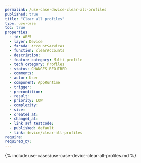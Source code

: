 ```yaml
---
permalink: /use-case-device-clear-all-profiles
published: true
title: "Clear all profiles"
type: use-case
toc: true
properties:
  - id: ARP5
  - layer: Device
  - facade: AccountServices
  - function: clearAccounts
  - description:
  - feature category: Multi-profile
  - tech category: Profiles
  - status: CHANGES REQUIRED
  - comments:
  - actor: User
  - component: AppRuntime
  - trigger:
  - precondition:
  - result:
  - priority: LOW
  - complexity:
  - size:
  - created_at:
  - changed_at:
  - link auf testcode:
  - published: default
  - link: device/clear-all-profiles
require:
required_by:
---
```


{% include use-cases/use-case-device-clear-all-profiles.md %}
